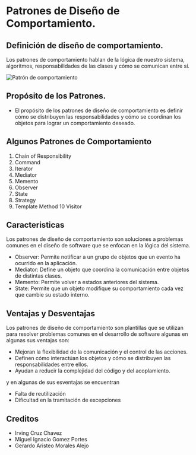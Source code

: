 # Patrones de Diseño de Comportamiento.

## Definición de diseño de comportamiento.

Los patrones de comportamiento hablan de la lógica de nuestro sistema, algoritmos, responsabilidades de las clases y cómo se comunican entre sí. 

![Patrón de comportamiento](https://danielggarcia.wordpress.com/wp-content/uploads/2014/05/052014_0541_patronesdec1.png)

## Propósito de los Patrones.

   - El propósito de los patrones de diseño de comportamiento es definir cómo se distribuyen las responsabilidades y cómo se coordinan los objetos para lograr un comportamiento deseado.
   
## Algunos Patrones de Comportamiento

1. Chain of Responsibility
2. Command
3. Iterator
4. Mediator
5. Memento
6. Observer
7. State
8. Strategy
9. Template Method
10 Visitor

## Caracteristicas

Los patrones de diseño de comportamiento son soluciones a problemas comunes en el diseño de software que se enfocan en la lógica del sistema.

 - Observer: Permite notificar a un grupo de objetos que un evento ha ocurrido en la aplicación.
 - Mediator: Define un objeto que coordina la comunicación entre objetos de distintas clases.
 - Memento: Permite volver a estados anteriores del sistema. 
 - State: Permite que un objeto modifique su comportamiento cada vez que cambie su estado interno. 

## Ventajas y Desventajas

Los patrones de diseño de comportamiento son plantillas que se utilizan para resolver problemas comunes en el desarrollo de software algunas en algunas sus ventajas son:  

 - Mejoran la flexibilidad de la comunicación y el control de las acciones. 
 - Definen cómo interactúan los objetos y cómo se distribuyen las responsabilidades entre ellos.
 - Ayudan a reducir la complejidad del código y del acoplamiento.

y en algunas de sus esventajas se encuentran

 - Falta de reutilización
 - Dificultad en la tramitación de excepciones


## Creditos
 - Irving Cruz Chavez
 - Miguel Ignacio Gomez Portes
 - Gerardo Aristeo Morales Alejo

